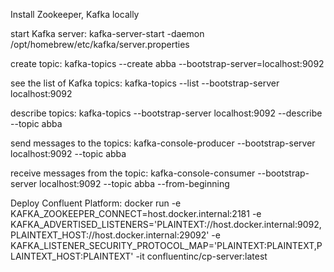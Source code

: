 Install Zookeeper, Kafka locally

start Kafka server:
kafka-server-start -daemon /opt/homebrew/etc/kafka/server.properties

create topic:
kafka-topics --create abba --bootstrap-server=localhost:9092

see the list of Kafka topics:
kafka-topics --list --bootstrap-server localhost:9092

describe topics:
kafka-topics --bootstrap-server localhost:9092 --describe --topic abba

send messages to the topics:
kafka-console-producer --bootstrap-server localhost:9092 --topic abba

receive messages from the topic:
kafka-console-consumer --bootstrap-server localhost:9092 --topic abba --from-beginning

Deploy Confluent Platform:
docker run -e KAFKA_ZOOKEEPER_CONNECT=host.docker.internal:2181 -e KAFKA_ADVERTISED_LISTENERS='PLAINTEXT://host.docker.internal:9092,PLAINTEXT_HOST://host.docker.internal:29092' -e KAFKA_LISTENER_SECURITY_PROTOCOL_MAP='PLAINTEXT:PLAINTEXT,PLAINTEXT_HOST:PLAINTEXT' -it confluentinc/cp-server:latest